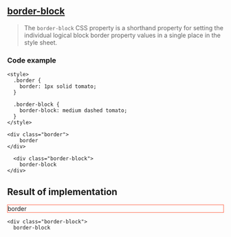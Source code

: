 ## [border-block](https://developer.mozilla.org/en-US/docs/Web/CSS/border-block)

> The `border-block` CSS property is a shorthand property for setting the individual logical block border property values in a single place in the style sheet.

### Code example
```
<style>
  .border {
    border: 1px solid tomato;
  }

  .border-block {
    border-block: medium dashed tomato;
  }
</style>

<div class="border">
    border
</div>

  <div class="border-block">
    border-block
</div>

```

## Result of implementation 
  <style>
    .border {
      border: 1px solid tomato;
    }

    .border-block {
      border-block: medium dashed tomato;
    }
  </style>
  
  <div class="border">
      border
  </div>

    <div class="border-block">
      border-block
  </div>

